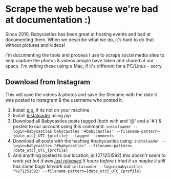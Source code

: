 # Scrape the web because we're bad at documentation :)
Since 2010, Babycastles has been great at hosting events and bad at documenting them. When we describe what we do, it's hard to do that without pictures and videos! 

I'm documenting the tools and process I use to scrape social media sites to help capture the photos & videos people have taken and shared at our space. I'm writing these using a Mac, if it's different for a PC/Linux - sorry.

## Download from Instagram
This will save the videos & photos and save the filename with the date it was posted to instagram & the username who posted it.

1. Install [pip](https://pip.pypa.io/en/stable/installing/), if its not on your machine
2. Install [Instaloader](https://instaloader.github.io/) using pip
3. Download all Babycastles posts tagged (both with and '@' and a '#') & posted to our account using this command:
`instaloader --login=babycastles babycastles '#babycastles' --filename-pattern={date_utc}_UTC_{profile} --tagged --comments`
4. Download all posts with the hashtag #babycastles using:
`instaloader --login=babycastles "#babycastles" --filename-pattern={date_utc}_UTC_{profile}`
5. And anything posted to our location_id (271251592)
*this doesn’t seem to work yet but it was [just released](https://github.com/instaloader/instaloader/pull/212) 5 hours before I tried it so maybe it still has some bugs to work out*
`instaloader --login=babycastles "%271251592" --filename-pattern={date_utc}_UTC_{profile}`
